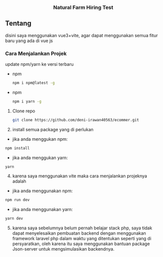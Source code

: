 <h3 align="center">Natural Farm Hiring Test</h3>

## Tentang

disini saya menggunakan vue3+vite, agar dapat menggunakan semua fitur baru yang ada di vue js

### Cara Menjalankan Projek

update npm/yarn ke versi terbaru
* npm
  ```sh
  npm i npm@latest -g
  ```
* npm
  ```sh
  npm i yarn -g
  ```
  
1. Clone repo
   ```sh
   git clone https://github.com/deni-irawan40563/ecommer.git
   ```
3. install semua package yang di perlukan
  
  * jika anda menggukan npm:
   ```sh
   npm install
   ```
   * jika anda menggukan yarn:
   ```sh
   yarn
   ```
4. karena saya menggunakan vite maka cara menjalankan projeknya adalah

  * jika anda menggunakan npm:
   ```sh
   npm run dev
   ```
   * jika anda menggunakan yarn:
   ```sh
   yarn dev
   ```
5. karena saya sebelumnya belum pernah belajar stack php, saya tidak dapat menyelesaikan pembuatan backend dengan menggunakan framework laravel php dalam waktu yang ditentukan seperti yang di persyaratkan, oleh karena itu saya menggunakan bantuan package Json-server untuk mengsimulasikan backendnya.